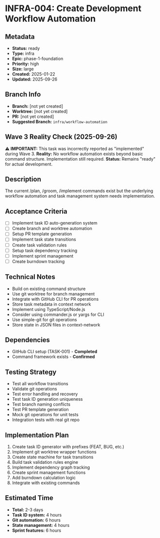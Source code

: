 # INFRA-004: Create Development Workflow Automation

## Metadata
- **Status:** ready
- **Type:** infra
- **Epic:** phase-1-foundation
- **Priority:** high
- **Size:** large
- **Created:** 2025-01-22
- **Updated:** 2025-09-26

## Branch Info
- **Branch:** [not yet created]
- **Worktree:** [not yet created]
- **PR:** [not yet created]
- **Suggested Branch:** `infra/workflow-automation`

## Wave 3 Reality Check (2025-09-26)
⚠️ **IMPORTANT:** This task was incorrectly reported as "implemented" during Wave 3.
**Reality:** No workflow automation exists beyond basic command structure. Implementation still required.
**Status:** Remains "ready" for actual development.

## Description
The current /plan, /groom, /implement commands exist but the underlying workflow automation and task management system needs implementation.

## Acceptance Criteria
- [ ] Implement task ID auto-generation system
- [ ] Create branch and worktree automation
- [ ] Setup PR template generation
- [ ] Implement task state transitions
- [ ] Create task validation rules
- [ ] Setup task dependency tracking
- [ ] Implement sprint management
- [ ] Create burndown tracking

## Technical Notes
- Build on existing command structure
- Use git worktree for branch management
- Integrate with GitHub CLI for PR operations
- Store task metadata in context network
- Implement using TypeScript/Node.js
- Consider using commander.js or yargs for CLI
- Use simple-git for git operations
- Store state in JSON files in context-network

## Dependencies
- GitHub CLI setup (TASK-001) - **Completed**
- Command framework exists - **Confirmed**

## Testing Strategy
- Test all workflow transitions
- Validate git operations
- Test error handling and recovery
- Test task ID generation uniqueness
- Test branch naming conflicts
- Test PR template generation
- Mock git operations for unit tests
- Integration tests with real git repo

## Implementation Plan
1. Create task ID generator with prefixes (FEAT, BUG, etc.)
2. Implement git worktree wrapper functions
3. Create state machine for task transitions
4. Build task validation rules engine
5. Implement dependency graph tracking
6. Create sprint management functions
7. Add burndown calculation logic
8. Integrate with existing commands

## Estimated Time
- **Total:** 2-3 days
- **Task ID system:** 4 hours
- **Git automation:** 6 hours
- **State management:** 4 hours
- **Sprint features:** 6 hours